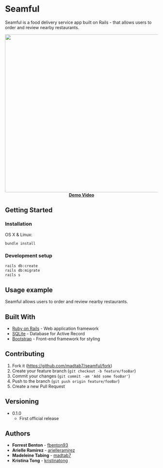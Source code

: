 # Seamful
Seamful is a food delivery service app built on Rails - that allows users to order and review nearby restaurants.

<p align="center">
  <img width="850" height="522" src="https://github.com/madtab7/seamful/blob/master/public/demos/seamful_hd.gif"><br>
  <a href="https://vimeo.com/303956554"><b>Demo Video</b></a>
</p>

## Getting Started

### Installation

OS X & Linux:

```sh
bundle install
```

### Development setup

```sh
rails db:create
rails db:migrate
rails s
```

## Usage example

Seamful allows users to order and review nearby restaurants.

## Built With

* [Ruby on Rails](https://rubyonrails.org/) - Web application framework
* [SQLite](https://www.sqlite.org/) - Database for Active Record
* [Bootstrap](https://getbootstrap.com/) - Front-end framework for styling

## Contributing

1. Fork it (<https://github.com/madtab7/seamful/fork>)
2. Create your feature branch (`git checkout -b feature/fooBar`)
3. Commit your changes (`git commit -am 'Add some fooBar'`)
4. Push to the branch (`git push origin feature/fooBar`)
5. Create a new Pull Request

## Versioning

* 0.1.0
    * First official release

## Authors

* **Forrest Benton** - [fbenton93](https://github.com/fbenton93)
* **Arielle Ramirez** - [arielleramirez](https://github.com/arielleramirez)
* **Madeleine Tabing** - [madtab7](https://github.com/madtab7)
* **Kristina Tong** - [kristinatong](https://github.com/kristinatong)
